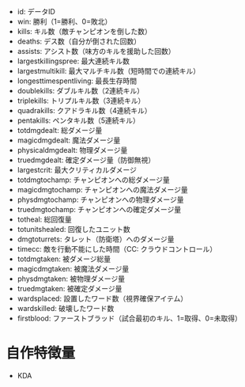 - id: データID
- win: 勝利（1=勝利、0=敗北）
- kills: キル数（敵チャンピオンを倒した数）
- deaths: デス数（自分が倒された回数）
- assists: アシスト数（味方のキルを援助した回数）
- largestkillingspree: 最大連続キル数
- largestmultikill: 最大マルチキル数（短時間での連続キル）
- longesttimespentliving: 最長生存時間
- doublekills: ダブルキル数（2連続キル）
- triplekills: トリプルキル数（3連続キル）
- quadrakills: クアドラキル数（4連続キル）
- pentakills: ペンタキル数（5連続キル）
- totdmgdealt: 総ダメージ量
- magicdmgdealt: 魔法ダメージ量
- physicaldmgdealt: 物理ダメージ量
- truedmgdealt: 確定ダメージ量（防御無視）
- largestcrit: 最大クリティカルダメージ
- totdmgtochamp: チャンピオンへの総ダメージ量
- magicdmgtochamp: チャンピオンへの魔法ダメージ量
- physdmgtochamp: チャンピオンへの物理ダメージ量
- truedmgtochamp: チャンピオンへの確定ダメージ量
- totheal: 総回復量
- totunitshealed: 回復したユニット数
- dmgtoturrets: タレット（防衛塔）へのダメージ量
- timecc: 敵を行動不能にした時間（CC: クラウドコントロール）
- totdmgtaken: 被ダメージ総量
- magicdmgtaken: 被魔法ダメージ量
- physdmgtaken: 被物理ダメージ量
- truedmgtaken: 被確定ダメージ量
- wardsplaced: 設置したワード数（視界確保アイテム）
- wardskilled: 破壊したワード数
- firstblood: ファーストブラッド（試合最初のキル、1=取得、0=未取得）

# 自作特徴量
- KDA

